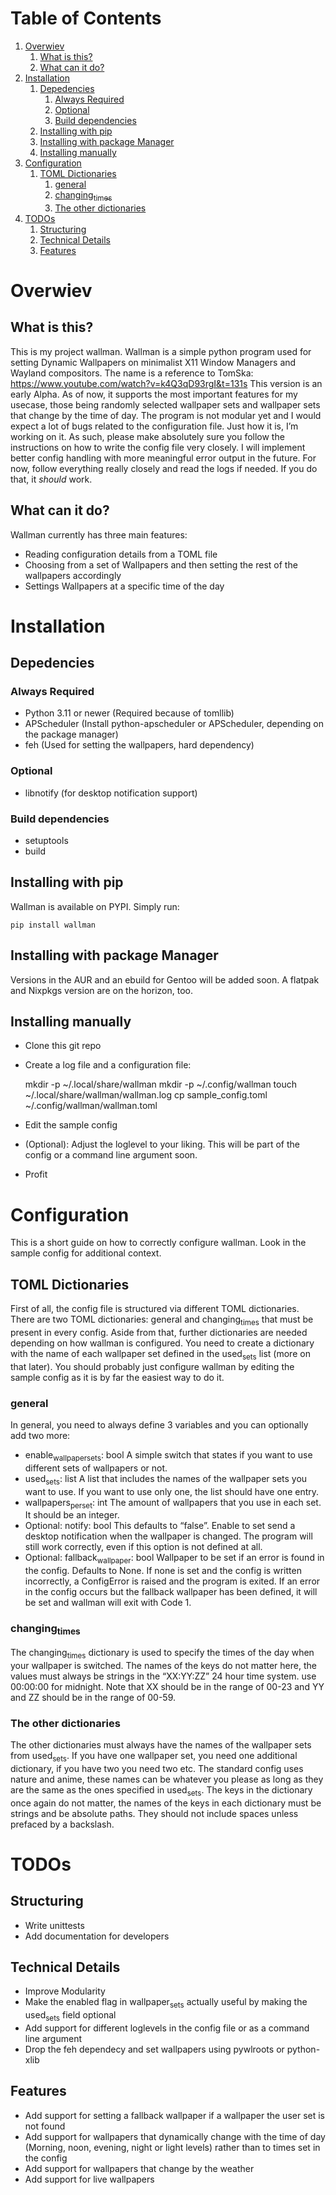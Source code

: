 # Table of Contents

1.  [Overwiev](#org19ef638)
    1.  [What is this?](#org148aad0)
    2.  [What can it do?](#org0041bf1)
2.  [Installation](#orgc40ee8b)
    1.  [Depedencies](#org2cb62ef)
        1.  [Always Required](#org0d0b0f7)
        2.  [Optional](#orgf04ec77)
        3.  [Build dependencies](#org3951087)
    2.  [Installing with pip](#org24bde1c)
    3.  [Installing with package Manager](#org9575c55)
    4.  [Installing manually](#org2c63e0f)
3.  [Configuration](#org812c501)
    1.  [TOML Dictionaries](#org51e3333)
        1.  [general](#org79747a5)
        2.  [changing<sub>times</sub>](#orgc425813)
        3.  [The other dictionaries](#org9f47b06)
4.  [TODOs](#orgc26c243)
    1.  [Structuring](#org8dd22d4)
    2.  [Technical Details](#org6103451)
    3.  [Features](#org38d78ba)



<a id="org19ef638"></a>

# Overwiev


<a id="org148aad0"></a>

## What is this?

This is my project wallman. Wallman is a simple python program used for setting Dynamic Wallpapers on minimalist X11 Window Managers and Wayland compositors. The name is a reference to TomSka: <https://www.youtube.com/watch?v=k4Q3qD93rgI&t=131s>
This version is an early Alpha. As of now, it supports the most important features for my usecase, those being randomly selected wallpaper sets and wallpaper sets that change by the time of day. The program is not modular yet and I would expect a lot of bugs related to the configuration file. Just how it is, I&rsquo;m working on it.
As such, please make absolutely sure you follow the instructions on how to write the config file very closely. I will implement better config handling with more meaningful error output in the future. For now, follow everything really closely and read the logs if needed. If you do that, it *should* work.


<a id="org0041bf1"></a>

## What can it do?

Wallman currently has three main features:

-   Reading configuration details from a TOML file
-   Choosing from a set of Wallpapers and then setting the rest of the wallpapers accordingly
-   Settings Wallpapers at a specific time of the day


<a id="orgc40ee8b"></a>

# Installation


<a id="org2cb62ef"></a>

## Depedencies


<a id="org0d0b0f7"></a>

### Always Required

-   Python 3.11 or newer (Required because of tomllib)
-   APScheduler (Install python-apscheduler or APScheduler, depending on the package manager)
-   feh (Used for setting the wallpapers, hard dependency)


<a id="orgf04ec77"></a>

### Optional

-   libnotify (for desktop notification support)


<a id="org3951087"></a>

### Build dependencies

-   setuptools
-   build


<a id="org24bde1c"></a>

## Installing with pip

Wallman is available on PYPI. Simply run:

    pip install wallman


<a id="org9575c55"></a>

## Installing with package Manager

Versions in the AUR and an ebuild for Gentoo will be added soon. A flatpak and Nixpkgs version are on the horizon, too.


<a id="org2c63e0f"></a>

## Installing manually

-   Clone this git repo
-   Create a log file and a configuration file:

    mkdir -p ~/.local/share/wallman
    mkdir -p ~/.config/wallman
    touch ~/.local/share/wallman/wallman.log
    cp sample_config.toml ~/.config/wallman/wallman.toml

-   Edit the sample config
-   (Optional): Adjust the loglevel to your liking. This will be part of the config or a command line argument soon.
-   Profit


<a id="org812c501"></a>

# Configuration

This is a short guide on how to correctly configure wallman. Look in the sample config for additional context.


<a id="org51e3333"></a>

## TOML Dictionaries

First of all, the config file is structured via different TOML dictionaries. There are two TOML dictionaries: general and changing<sub>times</sub> that must be present in every config. Aside from that, further dictionaries are needed depending on how wallman is configured. You need to create a dictionary with the name of each wallpaper set defined in the used<sub>sets</sub> list (more on that later). You should probably just configure wallman by editing the sample config as it is by far the easiest way to do it.


<a id="org79747a5"></a>

### general

In general, you need to always define 3 variables and you can optionally add two more:

-   enable<sub>wallpaper</sub><sub>sets</sub>: bool
    A simple switch that states if you want to use different sets of wallpapers or not.
-   used<sub>sets</sub>: list
    A list that includes the names of the wallpaper sets you want to use. If you want to use only one, the list should have one entry.
-   wallpapers<sub>per</sub><sub>set</sub>: int
    The amount of wallpapers that you use in each set. It should be an integer.
-   Optional: notify: bool
    This defaults to &ldquo;false&rdquo;. Enable to set send a desktop notification when the wallpaper is changed. The program will still work correctly, even if this option is not defined at all.
-   Optional: fallback<sub>wallpaper</sub>: bool
    Wallpaper to be set if an error is found in the config. Defaults to None. If none is set and the config is written incorrectly, a ConfigError is raised and the program is exited. If an error in the config occurs but the fallback wallpaper has been defined, it will be set and wallman will exit with Code 1.


<a id="orgc425813"></a>

### changing<sub>times</sub>

The changing<sub>times</sub> dictionary is used to specify the times of the day when your wallpaper is switched. The names of the keys do not matter here, the values must always be strings in the &ldquo;XX:YY:ZZ&rdquo; 24 hour time system. use 00:00:00 for midnight. Note that XX should be in the range of 00-23 and YY and ZZ should be in the range of 00-59.


<a id="org9f47b06"></a>

### The other dictionaries

The other dictionaries must always have the names of the wallpaper sets from used<sub>sets</sub>. If you have one wallpaper set, you need one additional dictionary, if you have two you need two etc. The standard config uses nature and anime, these names can be whatever you please as long as they are the same as the ones specified in used<sub>sets</sub>.
The keys in the dictionary once again do not matter, the names of the keys in each dictionary must be strings and be absolute paths. They should not include spaces unless prefaced by a backslash.


<a id="orgc26c243"></a>

# TODOs


<a id="org8dd22d4"></a>

## Structuring

-   Write unittests
-   Add documentation for developers


<a id="org6103451"></a>

## Technical Details

-   Improve Modularity
-   Make the enabled flag in wallpaper<sub>sets</sub> actually useful by making the used<sub>sets</sub> field optional
-   Add support for different loglevels in the config file or as a command line argument
-   Drop the feh dependecy and set wallpapers using pywlroots or python-xlib


<a id="org38d78ba"></a>

## Features

-   Add support for setting a fallback wallpaper if a wallpaper the user set is not found
-   Add support for wallpapers that dynamically change with the time of day (Morning, noon, evening, night or light levels) rather than to times set in the config
-   Add support for wallpapers that change by the weather
-   Add support for live wallpapers

